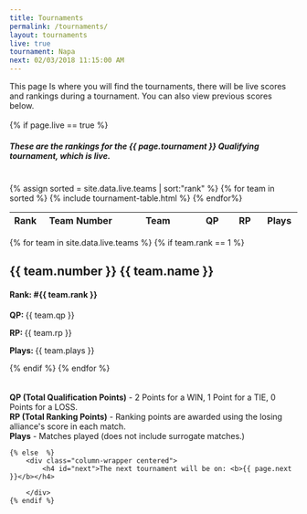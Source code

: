 ```yaml
---
title: Tournaments
permalink: /tournaments/
layout: tournaments
live: true
tournament: Napa
next: 02/03/2018 11:15:00 AM
---
```

<div class="column-wrapper">
	This page Is where you will find the tournaments, there will be live scores and rankings during a tournament. You can also view previous scores below.
	<br><br>
	{% if page.live == true %}
		<h5 class="column-wrapper centered">These are the rankings for the {{ page.tournament }} Qualifying tournament, which is live.</h5>
		<br>
		<div class="column-wrapper">
			<div class="grid-x">
				<div class="large-6 shrink cell">
					<table>
						<thead>
							<tr>
								<th width="20" class="centered">Rank</th>
								<th width="150" class="centered">Team Number</th>
								<th width="150" class="centered">Team</th>
								<th width="50" class="centered">QP</th>
								<th width="50" class="centered">RP</th>
								<th width="50" class="centered">Plays</th>
							</tr>
						</thead>
						<tbody>
							{% assign sorted = site.data.live.teams | sort:"rank" %}
							{% for team in sorted %}
								{% include tournament-table.html %}
							{% endfor%}
						</tbody>
					</table>
				</div>
				<div class="large-6 shrink cell">
					{% for team in site.data.live.teams %}
						{% if team.rank == 1 %}
							<h2 class="centered"><strong>{{ team.number }} {{ team.name }}</strong></h2>
							<h4 class="centered"><strong>Rank: </strong>#{{ team.rank }}</h4>
							<p class="centered"><strong>QP: </strong>{{ team.qp }}</p>
							<p class="centered"><strong>RP: </strong>{{ team.rp }}</p>
							<p class="centered"><strong>Plays: </strong>{{ team.plays }}</p>
						{% endif %}
					{% endfor %}
				</div>
			</div>
		</div>
		<br>
		<br>
		<div class="centered">
			<strong>QP (Total Qualification Points)</strong> - 2 Points for a WIN, 1 Point for a TIE, 0 Points for a LOSS.
			<br>
			<strong>RP (Total Ranking Points)</strong> - Ranking points are awarded using the losing alliance's score in each match.
			<br>
			<strong>Plays</strong> - Matches played (does not include surrogate matches.)
		</div>

	{% else  %}
		<div class="column-wrapper centered">
			<h4 id="next">The next tournament will be on: <b>{{ page.next }}</b></h4>
<!-- 			<h4 id="next">The Berean Qualifying tournament is no longer live, the scores may be found below</h4> -->
		</div>
	{% endif %}
<br>
<br>